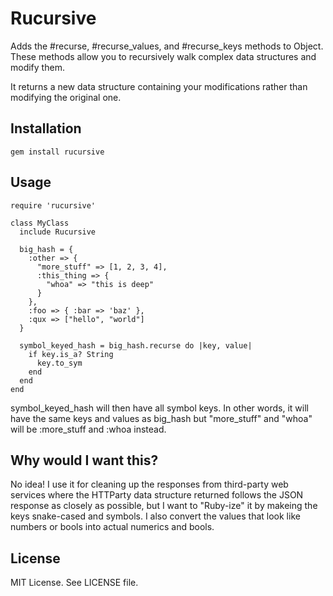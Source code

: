 # Rucursive

Adds the #recurse, #recurse_values, and #recurse_keys methods to Object. These
methods allow you to recursively walk complex data structures and modify them.

It returns a new data structure containing your modifications rather than
modifying the original one.

## Installation

    gem install rucursive

## Usage

    require 'rucursive'

    class MyClass
      include Rucursive

      big_hash = {
        :other => {
          "more_stuff" => [1, 2, 3, 4],
          :this_thing => {
            "whoa" => "this is deep"
          }
        },
        :foo => { :bar => 'baz' },
        :qux => ["hello", "world"]
      }

      symbol_keyed_hash = big_hash.recurse do |key, value|
        if key.is_a? String
          key.to_sym
        end
      end
    end

symbol_keyed_hash will then have all symbol keys. In other words, it will have
the same keys and values as big_hash but "more_stuff" and "whoa" will
be :more_stuff and :whoa instead.

## Why would I want this?

No idea! I use it for cleaning up the responses from third-party web services
where the HTTParty data structure returned follows the JSON response as closely
as possible, but I want to "Ruby-ize" it by makeing the keys snake-cased and
symbols. I also convert the values that look like numbers or bools into actual
numerics and bools.

## License

MIT License. See LICENSE file.
